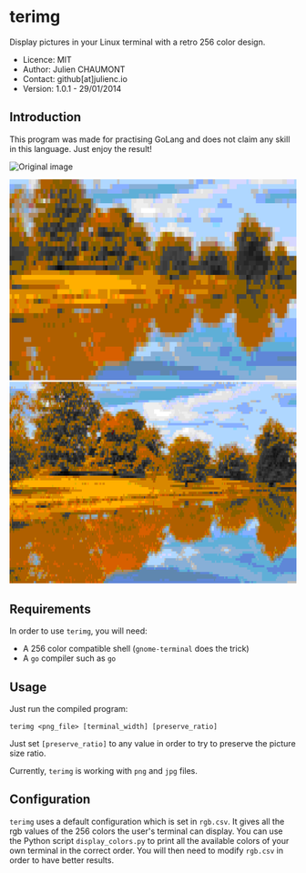 terimg
======

Display pictures in your Linux terminal with a retro 256 color design.


* Licence: MIT
* Author:  Julien CHAUMONT
* Contact: github[at]julienc.io
* Version: 1.0.1 - 29/01/2014

Introduction
------------

This program was made for practising GoLang and does not claim any
skill in this language. Just enjoy the result!

![Original image](https://github.com/julienc91/terimg/raw/master/img/autumn.png)
 
![Screenshot 1](https://github.com/julienc91/terimg/raw/master/img/autumn_120.png "Screenshot (120px width")
![Screenshot 2](https://github.com/julienc91/terimg/raw/master/img/autumn_250.png "Screenshot (250px width")


Requirements
------------

In order to use `terimg`, you will need:

- A 256 color compatible shell (`gnome-terminal` does the trick)
- A `go` compiler such as `go`


Usage
-----

Just run the compiled program:

    terimg <png_file> [terminal_width] [preserve_ratio]

Just set `[preserve_ratio]` to any value in order to try to preserve
the picture size ratio.

Currently, `terimg` is working with `png` and `jpg` files.


Configuration
-------------

`terimg` uses a default configuration which is set in `rgb.csv`. It
gives all the rgb values of the 256 colors the user's terminal can
display. You can use the Python script `display_colors.py` to print
all the available colors of your own terminal in the correct order.
You will then need to modify `rgb.csv` in order to have better
results.

